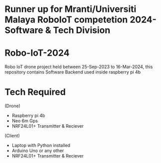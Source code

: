 # Runner up for Mranti/Universiti Malaya RoboIoT competetion 2024- Software & Tech Division

# Robo-IoT-2024
Robo IoT drone project held between 25-Sep-2023 to 16-Mar-2024, this repository contains Software Backend used inside raspberry pi 4b

# Tech Required
(Drone)
- Raspberry pi 4b 
- Neo 6m Gps
- NRF24L01+ Transmitter & Reciever


(Client)
- Laptop with Python installed
- Arduino Uno or any other
- NRF24L01+ Transmitter & Reciever



